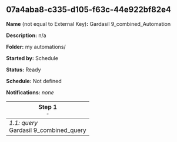 ## 07a4aba8-c335-d105-f63c-44e922bf82e4

**Name** (not equal to External Key)**:** Gardasil 9_combined_Automation

**Description:** n/a

**Folder:** my automations/

**Started by:** Schedule

**Status:** Ready

**Schedule:** Not defined

**Notifications:** _none_


| Step 1<br>_<small>-</small>_ |
| --- |
| _1.1: query_<br>Gardasil 9_combined_query |
